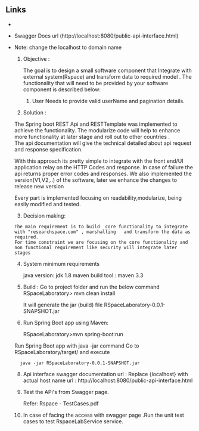 ## Links
- 
- Swagger Docs url (http://localhost:8080/public-api-interface.html)


- Note: change the localhost to  domain name 


	
	1) Objective : 	

	
		The goal is to design a small software component that Integrate with external system(Rspace) and transform data to required model . 
		The functionality that will need to be provided by your software component is described below:	
		1) User Needs to provide valid userName and pagination details.

	
	
	2) Solution :
	
	
	The Spring boot REST Api and RESTTemplate was implemented to achieve the functionality. The modularize code will help to enhance more functionality  at later stage and roll out to other countries . 	
	The api documentation will give the technical detailed  about api request and response specification.

	
	With this approach its pretty simple to integrate with the  front end/UI application relay on the HTTP Codes and response. In case of failure the api returns proper error codes and responses.	
	We also implemented the version(V1,V2,..) of the software, later we enhance the changes to release new version  
	
	Every part is implemented focusing on readability,modularize,  being easily modified and tested.

	
	3) Decision making: 
	
	  The main requirement is to build  core functionality to integrate with "researchspace.com" , marshalling   and transform the data as required. 
	  For time constraint we are focusing on the core functionality and non functional requirement like security will integrate later stages
	 
	  
	  
	  
	  
	4) System minimum requirements
	
	    java version: jdk 1.8
	    maven build tool : maven 3.3
	  
	5) Build : Go to project folder and run the below command
	     RSpaceLaboratory> mvn clean install
	     
	      It will generate the jar (build) file  RSpaceLaboratory-0.0.1-SNAPSHOT.jar
	
	
	6) Run Spring Boot app using Maven:
	
	     RSpaceLaboratory>mvn spring-boot:run
	     
	Run Spring Boot app with java -jar command
	     Go to RSpaceLaboratory/target/ and execute
	
	    java -jar RSpaceLaboratory-0.0.1-SNAPSHOT.jar
	    
	    
	8) Api interface swagger documentation url : Replace {localhost} with actual host name
	     url : http://localhost:8080/public-api-interface.html
	     
	9) Test the APi's from Swagger page.
	
	   Refer: Rspace - TestCases.pdf
	
	10) In case of facing the access with swagger page .Run the unit test cases  to test RspaceLabService service.
	
	
	
	
	
	        
	
	
	         
	  
	  
	  
	
		
	
		
	